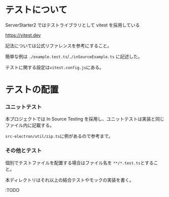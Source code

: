 # テストについて

ServerStarter2 ではテストライブラリとして vitest を採用している

https://vitest.dev

記法については公式リファレンスを参考にすること。

簡単な例は `./example.test.ts`/`./inSourceExample.ts` に記述した。

テストに関する設定は`vitest.config.js`にある。

# テストの配置

### ユニットテスト

本プロジェクトでは In Source Testing を採用し、ユニットテストは実装と同じファイル内に記載する。

`src-electron/util/zip.ts`に例があるので参考まで。

### その他とテスト

個別でテストファイルを配置する場合はファイル名を `**/*.test.ts`とすること。

本ディレクトリはそれ以上の結合テストやモックの実装を書く。

:TODO

